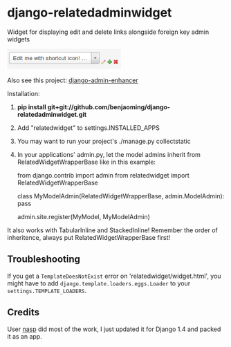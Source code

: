 django-relatedadminwidget
=========================

Widget for displaying edit and delete links alongside foreign key admin widgets

![Flowers](https://github.com/benjaoming/django-relatedadminwidget/raw/master/screenshot.png)

Also see this project: [django-admin-enhancer](https://github.com/charettes/django-admin-enhancer)

Installation:

1. **pip install git+git://github.com/benjaoming/django-relatedadminwidget.git**
2. Add "relatedwidget" to settings.INSTALLED_APPS
3. You may want to run your project's ./manage.py collectstatic
4. In your applications' admin.py, let the model admins inherit from RelatedWidgetWrapperBase like in this example:

    from django.contrib import admin
    from relatedwidget import RelatedWidgetWrapperBase

    class MyModelAdmin(RelatedWidgetWrapperBase, admin.ModelAdmin):
        pass
    
    admin.site.register(MyModel, MyModelAdmin)

It also works with TabularInline and StackedInline! Remember the order of inheritence, always put RelatedWidgetWrapperBase first!

Troubleshooting
---------------

If you get a `TemplateDoesNotExist` error on 'relatedwidget/widget.html', you might have to add `django.template.loaders.eggs.Loader` to your `settings.TEMPLATE_LOADERS`.

Credits
-------

User [nasp](http://djangosnippets.org/users/nasp/) did most of the work, I just updated it for Django 1.4 and packed it as an app.
